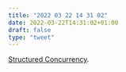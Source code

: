 ```yaml
---
title: "2022 03 22 14 31 02"
date: 2022-03-22T14:31:02+01:00
draft: false
type: "tweet"
---
```

[Structured Concurrency](https://250bpm.com/blog:71/).
